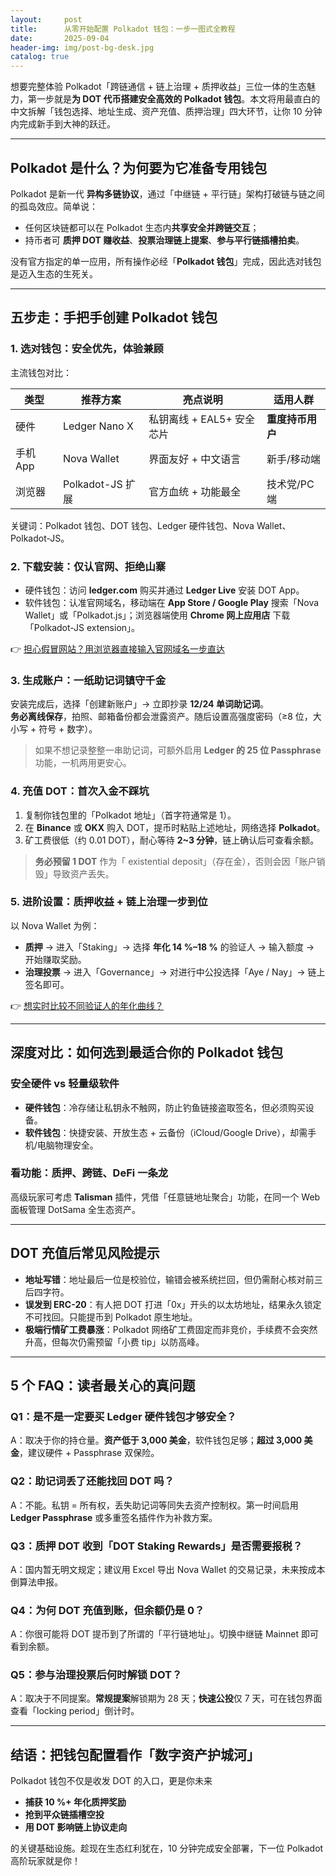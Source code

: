 ```yaml
---
layout:     post
title:      从零开始配置 Polkadot 钱包：一步一图式全教程
date:       2025-09-04
header-img: img/post-bg-desk.jpg
catalog: true
---
```


想要完整体验 Polkadot「跨链通信 + 链上治理 + 质押收益」三位一体的生态魅力，第一步就是**为 DOT 代币搭建安全高效的 Polkadot 钱包**。本文将用最直白的中文拆解「钱包选择、地址生成、资产充值、质押治理」四大环节，让你 10 分钟内完成新手到大神的跃迁。

---

## Polkadot 是什么？为何要为它准备专用钱包

Polkadot 是新一代 **异构多链协议**，通过「中继链 + 平行链」架构打破链与链之间的孤岛效应。简单说：  
- 任何区块链都可以在 Polkadot 生态内**共享安全并跨链交互**；  
- 持币者可 **质押 DOT 赚收益**、**投票治理链上提案**、**参与平行链插槽拍卖**。  

没有官方指定的单一应用，所有操作必经「**Polkadot 钱包**」完成，因此选对钱包是迈入生态的生死关。

---

## 五步走：手把手创建 Polkadot 钱包

### 1. 选对钱包：安全优先，体验兼顾

主流钱包对比：

| 类型     | 推荐方案        | 亮点说明                   | 适用人群          |
|----------|-----------------|----------------------------|-------------------|
| 硬件     | Ledger Nano X   | 私钥离线 + EAL5+ 安全芯片 | **重度持币用户**  |
| 手机 App | Nova Wallet     | 界面友好 + 中文语言        | 新手/移动端       |
| 浏览器   | Polkadot-JS 扩展 | 官方血统 + 功能最全        | 技术党/PC 端      |

关键词：Polkadot 钱包、DOT 钱包、Ledger 硬件钱包、Nova Wallet、Polkadot-JS。

### 2. 下载安装：仅认官网、拒绝山寨

- 硬件钱包：访问 **ledger.com** 购买并通过 **Ledger Live** 安装 DOT App。  
- 软件钱包：认准官网域名，移动端在 **App Store / Google Play** 搜索「Nova Wallet」或「Polkadot.js」；浏览器端使用 **Chrome 网上应用店** 下载「Polkadot-JS extension」。  

👉 [担心假冒网站？用浏览器直接输入官网域名一步直达](https://okxdog.com/)

### 3. 生成账户：一纸助记词镇守千金

安装完成后，选择「创建新账户」→ 立即抄录 **12/24 单词助记词**。  
**务必离线保存**，拍照、邮箱备份都会泄露资产。随后设置高强度密码（≥8 位，大小写 + 符号 + 数字）。

> 如果不想记录整整一串助记词，可额外启用 **Ledger 的 25 位 Passphrase** 功能，一机两用更安心。

### 4. 充值 DOT：首次入金不踩坑

1) 复制你钱包里的「Polkadot 地址」（首字符通常是 1）。  
2) 在 **Binance** 或 **OKX** 购入 DOT，提币时粘贴上述地址，网络选择 **Polkadot**。  
3) 矿工费很低（约 0.01 DOT），耐心等待 **2~3 分钟**，链上确认后可查看余额。

> **务必预留 1 DOT** 作为「 existential deposit」（存在金），否则会因「账户销毁」导致资产丢失。

### 5. 进阶设置：质押收益 + 链上治理一步到位

以 Nova Wallet 为例：  
- **质押** → 进入「Staking」→ 选择 **年化 14 %–18 %** 的验证人 → 输入额度 → 开始赚取奖励。  
- **治理投票** → 进入「Governance」→ 对进行中公投选择「Aye / Nay」→ 链上签名即可。  

👉 [想实时比较不同验证人的年化曲线？](https://okxdog.com/)

---

## 深度对比：如何选到最适合你的 Polkadot 钱包

### 安全硬件 vs 轻量级软件

- **硬件钱包**：冷存储让私钥永不触网，防止钓鱼链接盗取签名，但必须购买设备。  
- **软件钱包**：快捷安装、开放生态 + 云备份（iCloud/Google Drive），却需手机/电脑物理安全。

### 看功能：质押、跨链、DeFi 一条龙

高级玩家可考虑 **Talisman** 插件，凭借「任意链地址聚合」功能，在同一个 Web 面板管理 DotSama 全生态资产。

---

## DOT 充值后常见风险提示

- **地址写错**：地址最后一位是校验位，输错会被系统拦回，但仍需耐心核对前三后四字符。  
- **误发到 ERC-20**：有人把 DOT 打进「0x」开头的以太坊地址，结果永久锁定不可找回。只能提币到 Polkadot 原生地址。  
- **极端行情矿工费暴涨**：Polkadot 网络矿工费固定而非竞价，手续费不会突然升高，但每次仍需预留「小费 tip」以防高峰。

---

## 5 个 FAQ：读者最关心的真问题

### Q1：是不是一定要买 Ledger 硬件钱包才够安全？  
A：取决于你的持仓量。**资产低于 3,000 美金**，软件钱包足够；**超过 3,000 美金**，建议硬件 + Passphrase 双保险。

### Q2：助记词丢了还能找回 DOT 吗？  
A：不能。私钥 = 所有权，丢失助记词等同失去资产控制权。第一时间启用 **Ledger Passphrase** 或多重签名插件作为补救方案。

### Q3：质押 DOT 收到「DOT Staking Rewards」是否需要报税？  
A：国内暂无明文规定；建议用 Excel 导出 Nova Wallet 的交易记录，未来按成本倒算法申报。

### Q4：为何 DOT 充值到账，但余额仍是 0？  
A：你很可能将 DOT 提币到了所谓的「平行链地址」。切换中继链 Mainnet 即可看到余额。

### Q5：参与治理投票后何时解锁 DOT？  
A：取决于不同提案。**常规提案**解锁期为 28 天；**快速公投**仅 7 天，可在钱包界面查看「locking period」倒计时。

---

## 结语：把钱包配置看作「数字资产护城河」

Polkadot 钱包不仅是收发 DOT 的入口，更是你未来
- **捕获 10 %+ 年化质押奖励**  
- **抢到平众链插槽空投**  
- **用 DOT 影响链上协议走向**  

的关键基础设施。趁现在生态红利犹在，10 分钟完成安全部署，下一位 Polkadot 高阶玩家就是你！